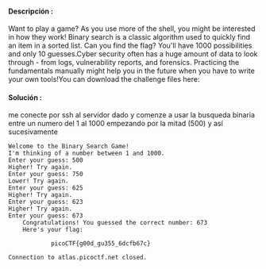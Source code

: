 #### Descripción :
Want to play a game? As you use more of the shell, you might be interested in how they work! Binary search is a classic algorithm used to quickly find an item in a sorted list. Can you find the flag? You'll have 1000 possibilities and only 10 guesses.Cyber security often has a huge amount of data to look through - from logs, vulnerability reports, and forensics. Practicing the fundamentals manually might help you in the future when you have to write your own tools!You can download the challenge files here:

#### Solución :

me conecte por ssh al servidor dado y comenze a usar la busqueda binaria entre un numero del 1 al 1000 empezando por la mitad (500) y así sucesivamente 

	Welcome to the Binary Search Game!
	I'm thinking of a number between 1 and 1000.
	Enter your guess: 500
	Higher! Try again.
	Enter your guess: 750
	Lower! Try again.
	Enter your guess: 625
	Higher! Try again.
	Enter your guess: 623
	Higher! Try again.
	Enter your guess: 673                 
		Congratulations! You guessed the correct number: 673
		Here's your flag: 
		
				picoCTF{g00d_gu355_6dcfb67c}
			
	Connection to atlas.picoctf.net closed.
